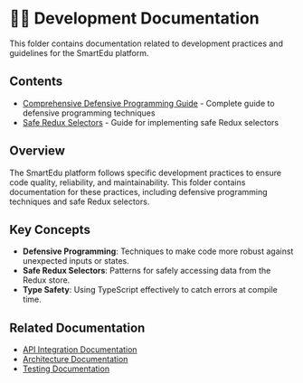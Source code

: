 # 👨‍💻 Development Documentation

This folder contains documentation related to development practices and guidelines for the SmartEdu platform.

## Contents

- [Comprehensive Defensive Programming Guide](./defensive-programming-comprehensive-guide.md) - Complete guide to defensive programming techniques
- [Safe Redux Selectors](./safe-redux-selectors.md) - Guide for implementing safe Redux selectors

## Overview

The SmartEdu platform follows specific development practices to ensure code quality, reliability, and maintainability. This folder contains documentation for these practices, including defensive programming techniques and safe Redux selectors.

## Key Concepts

- **Defensive Programming**: Techniques to make code more robust against unexpected inputs or states.
- **Safe Redux Selectors**: Patterns for safely accessing data from the Redux store.
- **Type Safety**: Using TypeScript effectively to catch errors at compile time.

## Related Documentation

- [API Integration Documentation](../api-integration/README.md)
- [Architecture Documentation](../architecture/README.md)
- [Testing Documentation](../testing/README.md)
